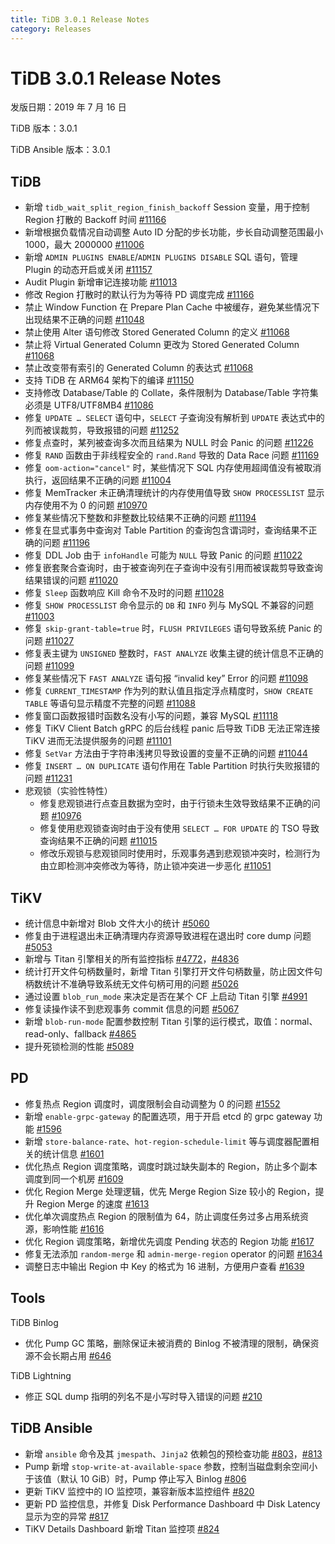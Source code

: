 ```yaml
---
title: TiDB 3.0.1 Release Notes
category: Releases
---
```


# TiDB 3.0.1 Release Notes

发版日期：2019 年 7 月 16 日

TiDB 版本：3.0.1

TiDB Ansible 版本：3.0.1

## TiDB

+ 新增 `tidb_wait_split_region_finish_backoff` Session 变量，用于控制 Region 打散的 Backoff 时间 [#11166](https://github.com/pingcap/tidb/pull/11166)
+ 新增根据负载情况自动调整 Auto ID 分配的步长功能，步长自动调整范围最小 1000，最大 2000000 [#11006](https://github.com/pingcap/tidb/pull/11006)
+ 新增 `ADMIN PLUGINS ENABLE`/`ADMIN PLUGINS DISABLE` SQL 语句，管理 Plugin 的动态开启或关闭 [#11157](https://github.com/pingcap/tidb/pull/11157)
+ Audit Plugin 新增审记连接功能 [#11013](https://github.com/pingcap/tidb/pull/11013)
+ 修改 Region 打散时的默认行为为等待 PD 调度完成 [#11166](https://github.com/pingcap/tidb/pull/11166)
+ 禁止 Window Function 在 Prepare Plan Cache 中被缓存，避免某些情况下出现结果不正确的问题 [#11048](https://github.com/pingcap/tidb/pull/11048)
+ 禁止使用 Alter 语句修改 Stored Generated Column 的定义 [#11068](https://github.com/pingcap/tidb/pull/11068)
+ 禁止将 Virtual Generated Column 更改为 Stored Generated Column [#11068](https://github.com/pingcap/tidb/pull/11068)
+ 禁止改变带有索引的 Generated Column 的表达式 [#11068](https://github.com/pingcap/tidb/pull/11068)
+ 支持 TiDB 在 ARM64 架构下的编译 [#11150](https://github.com/pingcap/tidb/pull/11150)
+ 支持修改 Database/Table 的 Collate，条件限制为 Database/Table 字符集必须是 UTF8/UTF8MB4 [#11086](https://github.com/pingcap/tidb/pull/11086)
+ 修复 `UPDATE … SELECT` 语句中，`SELECT` 子查询没有解析到 `UPDATE` 表达式中的列而被误裁剪，导致报错的问题 [#11252](https://github.com/pingcap/tidb/pull/11252)
+ 修复点查时，某列被查询多次而且结果为 NULL 时会 Panic 的问题 [#11226](https://github.com/pingcap/tidb/pull/11226)
+ 修复 `RAND` 函数由于非线程安全的 `rand.Rand` 导致的 Data Race 问题 [#11169](https://github.com/pingcap/tidb/pull/11169)
+ 修复 `oom-action="cancel"` 时，某些情况下 SQL 内存使用超阈值没有被取消执行，返回结果不正确的问题 [#11004](https://github.com/pingcap/tidb/pull/11004)
+ 修复 MemTracker 未正确清理统计的内存使用值导致 `SHOW PROCESSLIST` 显示内存使用不为 0 的问题 [#10970](https://github.com/pingcap/tidb/pull/10970)
+ 修复某些情况下整数和非整数比较结果不正确的问题 [#11194](https://github.com/pingcap/tidb/pull/11194)
+ 修复在显式事务中查询对 Table Partition 的查询包含谓词时，查询结果不正确的问题 [#11196](https://github.com/pingcap/tidb/pull/11196)
+ 修复 DDL Job 由于 `infoHandle` 可能为 `NULL` 导致 Panic 的问题 [#11022](https://github.com/pingcap/tidb/pull/11022)
+ 修复嵌套聚合查询时，由于被查询列在子查询中没有引用而被误裁剪导致查询结果错误的问题 [#11020](https://github.com/pingcap/tidb/pull/11020)
+ 修复 `Sleep` 函数响应 Kill 命令不及时的问题 [#11028](https://github.com/pingcap/tidb/pull/11028)
+ 修复 `SHOW PROCESSLIST` 命令显示的 `DB` 和 `INFO` 列与 MySQL 不兼容的问题 [#11003](https://github.com/pingcap/tidb/pull/11003)
+ 修复 `skip-grant-table=true` 时，`FLUSH PRIVILEGES` 语句导致系统 Panic 的问题 [#11027](https://github.com/pingcap/tidb/pull/11027)
+ 修复表主键为 `UNSIGNED` 整数时，`FAST ANALYZE` 收集主键的统计信息不正确的问题 [#11099](https://github.com/pingcap/tidb/pull/11099)
+ 修复某些情况下 `FAST ANALYZE` 语句报 “invalid key” Error 的问题 [#11098](https://github.com/pingcap/tidb/pull/11098)
+ 修复 `CURRENT_TIMESTAMP` 作为列的默认值且指定浮点精度时，`SHOW CREATE TABLE` 等语句显示精度不完整的问题 [#11088](https://github.com/pingcap/tidb/pull/11088)
+ 修复窗口函数报错时函数名没有小写的问题，兼容 MySQL [#11118](https://github.com/pingcap/tidb/pull/11118)
+ 修复 TiKV Client Batch gRPC 的后台线程 panic 后导致 TiDB 无法正常连接 TiKV 进而无法提供服务的问题 [#11101](https://github.com/pingcap/tidb/pull/11101)
+ 修复 `SetVar` 方法由于字符串浅拷贝导致设置的变量不正确的问题 [#11044](https://github.com/pingcap/tidb/pull/11044)
+ 修复 `INSERT … ON DUPLICATE` 语句作用在 Table Partition 时执行失败报错的问题 [#11231](https://github.com/pingcap/tidb/pull/11231)
+ 悲观锁（实验性特性）
    - 修复悲观锁进行点查且数据为空时，由于行锁未生效导致结果不正确的问题 [#10976](https://github.com/pingcap/tidb/pull/10976)
    - 修复使用悲观锁查询时由于没有使用 `SELECT … FOR UPDATE` 的 TSO 导致查询结果不正确的问题 [#11015](https://github.com/pingcap/tidb/pull/11015)
    - 修改乐观锁与悲观锁同时使用时，乐观事务遇到悲观锁冲突时，检测行为由立即检测冲突修改为等待，防止锁冲突进一步恶化 [#11051](https://github.com/pingcap/tidb/pull/11051)

## TiKV

- 统计信息中新增对 Blob 文件大小的统计 [#5060](https://github.com/tikv/tikv/pull/5060)
- 修复由于进程退出未正确清理内存资源导致进程在退出时 core dump 问题 [#5053](https://github.com/tikv/tikv/pull/5053)
- 新增与 Titan 引擎相关的所有监控指标 [#4772](https://github.com/tikv/tikv/pull/4772)，[#4836](https://github.com/tikv/tikv/pull/4836)
- 统计打开文件句柄数量时，新增 Titan 引擎打开文件句柄数量，防止因文件句柄数统计不准确导致系统无文件句柄可用的问题 [#5026](https://github.com/tikv/tikv/pull/5026)
- 通过设置 `blob_run_mode` 来决定是否在某个 CF 上启动 Titan 引擎 [#4991](https://github.com/tikv/tikv/pull/4991)
- 修复读操作读不到悲观事务 commit 信息的问题 [#5067](https://github.com/tikv/tikv/pull/5067)
- 新增 `blob-run-mode` 配置参数控制 Titan 引擎的运行模式，取值：normal、read-only、fallback [#4865](https://github.com/tikv/tikv/pull/4865)
- 提升死锁检测的性能 [#5089](https://github.com/tikv/tikv/pull/5089)

## PD

- 修复热点 Region 调度时，调度限制会自动调整为 0 的问题 [#1552](https://github.com/pingcap/pd/pull/1552)
- 新增 `enable-grpc-gateway` 的配置选项，用于开启 etcd 的 grpc gateway 功能 [#1596](https://github.com/pingcap/pd/pull/1596)
- 新增 `store-balance-rate`、`hot-region-schedule-limit` 等与调度器配置相关的统计信息 [#1601](https://github.com/pingcap/pd/pull/1601)
- 优化热点 Region 调度策略，调度时跳过缺失副本的 Region，防止多个副本调度到同一个机房 [#1609](https://github.com/pingcap/pd/pull/1609)
- 优化 Region Merge 处理逻辑，优先 Merge Region Size 较小的 Region，提升 Region Merge 的速度 [#1613](https://github.com/pingcap/pd/pull/1613)
- 优化单次调度热点 Region 的限制值为 64，防止调度任务过多占用系统资源，影响性能 [#1616](https://github.com/pingcap/pd/pull/1616)
- 优化 Region 调度策略，新增优先调度 Pending 状态的 Region 功能 [#1617](https://github.com/pingcap/pd/pull/1617)
- 修复无法添加 `random-merge` 和 `admin-merge-region` operator 的问题 [#1634](https://github.com/pingcap/pd/pull/1634)
- 调整日志中输出 Region 中 Key 的格式为 16 进制，方便用户查看 [#1639](https://github.com/pingcap/pd/pull/1639)

## Tools

TiDB Binlog

- 优化 Pump GC 策略，删除保证未被消费的 Binlog 不被清理的限制，确保资源不会长期占用 [#646](https://github.com/pingcap/tidb-binlog/pull/646)

TiDB Lightning

- 修正 SQL dump 指明的列名不是小写时导入错误的问题 [#210](https://github.com/pingcap/tidb-lightning/pull/210)

## TiDB Ansible

- 新增 `ansible` 命令及其 `jmespath`、`Jinja2` 依赖包的预检查功能 [#803](https://github.com/pingcap/tidb-ansible/pull/803)，[#813](https://github.com/pingcap/tidb-ansible/pull/813)
- Pump 新增 `stop-write-at-available-space` 参数，控制当磁盘剩余空间小于该值（默认 10 GiB）时，Pump 停止写入 Binlog [#806](https://github.com/pingcap/tidb-ansible/pull/806)
- 更新 TiKV 监控中的 IO 监控项，兼容新版本监控组件 [#820](https://github.com/pingcap/tidb-ansible/pull/820)
- 更新 PD 监控信息，并修复 Disk Performance Dashboard 中 Disk Latency 显示为空的异常 [#817](https://github.com/pingcap/tidb-ansible/pull/817)
- TiKV Details Dashboard 新增 Titan 监控项 [#824](https://github.com/pingcap/tidb-ansible/pull/824)

